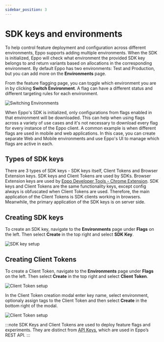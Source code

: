 ```yaml
---
sidebar_position: 3
---
```


# SDK keys and environments

To help control feature deployment and configuration across different environments, Eppo supports adding multiple environments. When the SDK is initialized, Eppo will check what environment the provided SDK key belongs to and return variants based on allocations in the corresponding environment. By default Eppo has two environments: Test and Production, but you can add more on the **Environments** page.

From the feature flagging page, you can toggle which environment you are in by clicking **Switch Environment**. A flag can have a different status and different targeting rules for each environment. 

![Switching Environments](/img/feature-flagging/feature-flag-qs-2.png)

When Eppo's SDK is initialized, only configurations from flags enabled in that environment will be downloaded. This can help when using flags across a variety of use cases and it's not necessary to download every flag for every instance of the Eppo client. A common example is when different flags are used in mobile and web applications. In this case, you can create separate Web and Mobile environments and use Eppo's UI to manage which flags are active in each.

## Types of SDK keys
There are 3 types of SDK keys - SDK keys itself, Client Tokens and Browser Extension keys. SDK keys and Client Tokens are used by SDKs. Browser Extension keys are used by [Eppo Developer Tools - Chrome Extension](/sdks/developer-tools-extension/). SDK keys and Client Tokens are the same functionality keys, except config always is obfuscated when Client Tokens are used. Therefore, the main application of the Client Tokens is SDK clients working in browsers. Meanwhile, the primary application of the SDK keys is on server side.

## Creating SDK keys

To create an SDK key, navigate to the **Environments** page under **Flags** on the left. Then select **Create** in the top right and select **SDK Key**.

![SDK key setup](/img/feature-flagging/environments/sdk-keys.png)

## Creating Client Tokens

To create a Client Token, navigate to the **Environments** page under **Flags** on the left. Then select **Create** in the top right and select **Client Token**.

![Client Token setup](/img/feature-flagging/environments/client-tokens.png)

In the Client Token creation modal enter key name, select environment, optionaly assign tags to the Client Token and then select **Create** in the bottom right of the modal.

![Client Token setup](/img/feature-flagging/environments/client-token-modal.png)

:::note
SDK Keys and Client Tokens are used to deploy feature flags and experiments. They are distinct from [API Keys](/reference/api/), which are used in Eppo’s REST API.
:::
